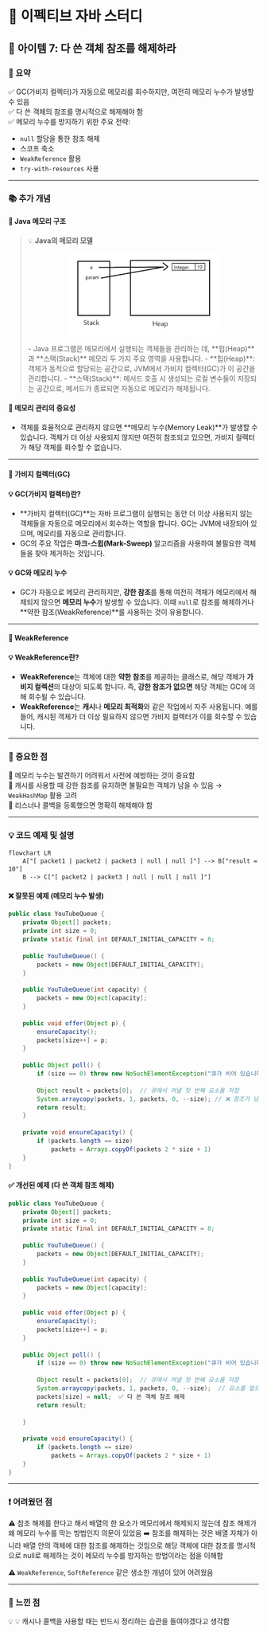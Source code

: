 # 📘 이펙티브 자바 스터디

## 📝 아이템 7: 다 쓴 객체 참조를 해제하라

### 🔹 요약

✅ GC(가비지 컬렉터)가 자동으로 메모리를 회수하지만, 여전히 메모리 누수가 발생할 수 있음  
✅ 다 쓴 객체의 참조를 명시적으로 해제해야 함  
✅ 메모리 누수를 방지하기 위한 주요 전략:

- `null` 할당을 통한 참조 해제
- 스코프 축소
- `WeakReference` 활용
- `try-with-resources` 사용

---

### 📚 추가 개념

#### 🔹 Java 메모리 구조

> 💡 **Java의 메모리 모델**
>
> <p align="center">
>   <img src="image.png" width="300" alt="Java의 메모리 구조" />
> </p>
> - Java 프로그램은 메모리에서 실행되는 객체들을 관리하는 데, **힙(Heap)**과 **스택(Stack)** 메모리 두 가지 주요 영역을 사용합니다.
>   - **힙(Heap)**: 객체가 동적으로 할당되는 공간으로, JVM에서 가비지 컬렉터(GC)가 이 공간을 관리합니다.
>   - **스택(Stack)**: 메서드 호출 시 생성되는 로컬 변수들이 저장되는 공간으로, 메서드가 종료되면 자동으로 메모리가 해제됩니다.

#### 🔑 **메모리 관리의 중요성**

- 객체를 효율적으로 관리하지 않으면 **메모리 누수(Memory Leak)**가 발생할 수 있습니다. 객체가 더 이상 사용되지 않지만 여전히 참조되고 있으면, 가비지 컬렉터가 해당 객체를 회수할 수 없습니다.

---

#### 🔹 가비지 컬렉터(GC)

#### 💡 **GC(가비지 컬렉터)란?**

- **가비지 컬렉터(GC)**는 자바 프로그램이 실행되는 동안 더 이상 사용되지 않는 객체들을 자동으로 메모리에서 회수하는 역할을 합니다. GC는 JVM에 내장되어 있으며, 메모리를 자동으로 관리합니다.
- GC의 주요 작업은 **마크-스윕(Mark-Sweep)** 알고리즘을 사용하여 불필요한 객체들을 찾아 제거하는 것입니다.

#### 💡 **GC와 메모리 누수**

- GC가 자동으로 메모리 관리하지만, **강한 참조**를 통해 여전히 객체가 메모리에서 해제되지 않으면 **메모리 누수**가 발생할 수 있습니다. 이때 `null`로 참조를 해제하거나 **약한 참조(WeakReference)**를 사용하는 것이 유용합니다.

---

#### 🔹 **WeakReference**

#### 💡 **WeakReference란?**

- **WeakReference**는 객체에 대한 **약한 참조**를 제공하는 클래스로, 해당 객체가 **가비지 컬렉션**의 대상이 되도록 합니다. 즉, **강한 참조가 없으면** 해당 객체는 GC에 의해 회수될 수 있습니다.
- **WeakReference**는 **캐시**나 **메모리 최적화**와 같은 작업에서 자주 사용됩니다. 예를 들어, 캐시된 객체가 더 이상 필요하지 않으면 가비지 컬렉터가 이를 회수할 수 있습니다.

---

### 🎯 중요한 점

🔹 메모리 누수는 발견하기 어려워서 사전에 예방하는 것이 중요함  
🔹 캐시를 사용할 때 강한 참조를 유지하면 불필요한 객체가 남을 수 있음 → `WeakHashMap` 활용 고려  
🔹 리스너나 콜백을 등록했으면 명확히 해제해야 함

---

### 💡 코드 예제 및 설명

```mermaid
flowchart LR
    A["[ packet1 | packet2 | packet3 | null | null ]"] --> B["result = 10"]
    B --> C["[ packet2 | packet3 | null | null | null ]"]
```

#### ❌ 잘못된 예제 (메모리 누수 발생)

```java
public class YouTubeQueue {
    private Object[] packets;
    private int size = 0;
    private static final int DEFAULT_INITIAL_CAPACITY = 8;

    public YouTubeQueue() {
        packets = new Object[DEFAULT_INITIAL_CAPACITY];
    }

    public YouTubeQueue(int capacity) {
        packets = new Object[capacity];
    }

    public void offer(Object p) {
        ensureCapacity();
        packets[size++] = p;
    }

    public Object poll() {
        if (size == 0) throw new NoSuchElementException("큐가 비어 있습니다.");

        Object result = packets[0];  // 큐에서 꺼낼 첫 번째 요소를 저장
        System.arraycopy(packets, 1, packets, 0, --size); // ❌ 참조가 남아있음 → 메모리 누수 발생 가능
        return result;
    }

    private void ensureCapacity() {
        if (packets.length == size)
            packets = Arrays.copyOf(packets 2 * size + 1)
    }
}
```

#### ✅ 개선된 예제 (다 쓴 객체 참조 해제)

```java
public class YouTubeQueue {
    private Object[] packets;
    private int size = 0;
    private static final int DEFAULT_INITIAL_CAPACITY = 8;

    public YouTubeQueue() {
        packets = new Object[DEFAULT_INITIAL_CAPACITY];
    }

    public YouTubeQueue(int capacity) {
        packets = new Object[capacity];
    }

    public void offer(Object p) {
        ensureCapacity();
        packets[size++] = p;
    }

    public Object poll() {
        if (size == 0) throw new NoSuchElementException("큐가 비어 있습니다.");

        Object result = packets[0];  // 큐에서 꺼낼 첫 번째 요소를 저장
        System.arraycopy(packets, 1, packets, 0, --size);  // 요소를 앞으로 이동
        packets[size] = null;  ✅ 다 쓴 객체 참조 해제
        return result;

    }

    private void ensureCapacity() {
        if (packets.length == size)
            packets = Arrays.copyOf(packets 2 * size + 1)
    }
}
```

---

### ❗ 어려웠던 점

⚠️ 참조 해제를 한다고 해서 배열의 한 요소가 메모리에서 해제되지 않는데 참조 해제가 왜 메모리 누수를 막는 방법인지 의문이 있었음 ➡️ 참조를 해제하는 것은 배열 자체가 아니라 배열 안의 객체에 대한 참조를 해제하는 것임으로 해당 객체에 대한 참조를 명시적으로 null로 해제하는 것이 메모리 누수를 방지하는 방법이라는 점을 이해함

⚠️ `WeakReference`, `SoftReference` 같은 생소한 개념이 있어 어려웠음

---

### 💭 느낀 점

💡
💡 캐시나 콜백을 사용할 때는 반드시 정리하는 습관을 들여야겠다고 생각함
